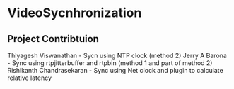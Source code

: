 # VideoSycnhronization

## Project Contribtuion 
Thiyagesh Viswanathan - Sycn using NTP clock (method 2)
Jerry A Barona  - Sync using rtpjitterbuffer and rtpbin (method 1 and part of method 2)
Rishikanth Chandrasekaran - Sync using Net clock  and plugin to calculate relative latency 

